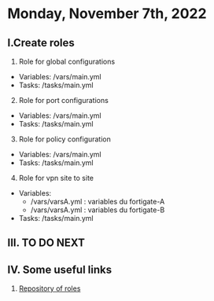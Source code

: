 # Monday, November 7th, 2022
## I.Create roles
1. Role for global configurations
  - Variables: /vars/main.yml
  - Tasks: /tasks/main.yml
2. Role for port configurations
  - Variables: /vars/main.yml
  - Tasks: /tasks/main.yml
3. Role for policy configuration
  - Variables: /vars/main.yml
  - Tasks: /tasks/main.yml
4. Role for vpn site to site
  - Variables: 
    -  /vars/varsA.yml : variables du fortigate-A
    -  /vars/varsA.yml : variables du fortigate-B
  - Tasks: /tasks/main.yml
## III. TO DO NEXT

## IV. Some useful links
1. [Repository of roles](https://github.com/SalyDgn/fortigate-ansible)
